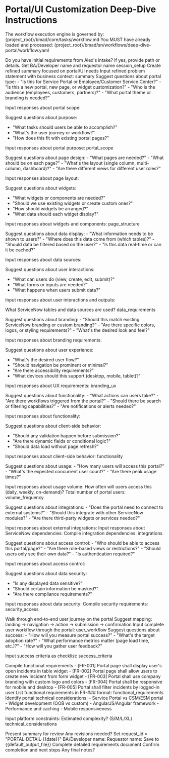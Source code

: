 # Portal/UI Customization Deep-Dive Instructions

<critical>The workflow execution engine is governed by: {project_root}/bmad/core/tasks/workflow.md</critical>
<critical>You MUST have already loaded and processed: {project_root}/bmad/sn/workflows/deep-dive-portal/workflow.yaml</critical>

<workflow>

<step n="1" goal="Set up session">
<ask>Do you have initial requirements from Alex's intake? If yes, provide path or details.</ask>
<action>Get BA/Developer name and requestor name</action>
<template-output>session_setup</template-output>
</step>

<step n="2" goal="Refine problem statement">
<action>Create refined summary focused on portal/UI needs</action>
<ask response="summary">Input refined problem statement with business context:</ask>
<template-output>summary</template-output>
</step>

<step n="3" goal="Define portal scope">
<action>Suggest questions about portal type:</action>
- "Is this for Service Portal or Employee/Customer Service Center?"
- "Is this a new portal, new page, or widget customization?"
- "Who is the audience (employees, customers, partners)?"
- "What portal theme or branding is needed?"

<ask response="portal_scope">Input responses about portal scope:</ask>

<action>Suggest questions about purpose:</action>
- "What tasks should users be able to accomplish?"
- "What's the user journey or workflow?"
- "How does this fit with existing portal pages?"

<ask response="portal_purpose">Input responses about portal purpose:</ask>
<template-output>portal_scope</template-output>
</step>

<step n="4" goal="Page layout and structure">
<action>Suggest questions about page design:</action>
- "What pages are needed?"
- "What should be on each page?"
- "What's the layout (single column, multi-column, dashboard)?"
- "Are there different views for different user roles?"

<ask response="page_layout">Input responses about page layout:</ask>

<action>Suggest questions about widgets:</action>
- "What widgets or components are needed?"
- "Should we use existing widgets or create custom ones?"
- "How should widgets be arranged?"
- "What data should each widget display?"

<ask response="widgets">Input responses about widgets and components:</ask>
<template-output>page_structure</template-output>
</step>

<step n="5" goal="Data and content requirements">
<action>Suggest questions about data display:</action>
- "What information needs to be shown to users?"
- "Where does this data come from (which tables)?"
- "Should data be filtered based on the user?"
- "Is this data real-time or can it be cached?"

<ask response="input_data">Input responses about data sources:</ask>

<action>Suggest questions about user interactions:</action>
- "What can users do (view, create, edit, submit)?"
- "What forms or inputs are needed?"
- "What happens when users submit data?"

<ask response="output_data">Input responses about user interactions and outputs:</ask>

<ask response="data_sources">What ServiceNow tables and data sources are used?</ask>
<template-output>data_requirements</template-output>
</step>

<step n="6" goal="Branding and UX">
<action>Suggest questions about branding:</action>
- "Should this match existing ServiceNow branding or custom branding?"
- "Are there specific colors, logos, or styling requirements?"
- "What's the desired look and feel?"

<ask response="branding">Input responses about branding requirements:</ask>

<action>Suggest questions about user experience:</action>
- "What's the desired user flow?"
- "Should navigation be prominent or minimal?"
- "Are there accessibility requirements?"
- "What devices should this support (desktop, mobile, tablet)?"

<ask response="ux_requirements">Input responses about UX requirements:</ask>
<template-output>branding_ux</template-output>
</step>

<step n="7" goal="Functionality and interactivity">
<action>Suggest questions about functionality:</action>
- "What actions can users take?"
- "Are there workflows triggered from the portal?"
- "Should there be search or filtering capabilities?"
- "Are notifications or alerts needed?"

<ask response="functionality">Input responses about functionality:</ask>

<action>Suggest questions about client-side behavior:</action>
- "Should any validation happen before submission?"
- "Are there dynamic fields or conditional logic?"
- "Should data load without page refresh?"

<ask response="client_behavior">Input responses about client-side behavior:</ask>
<template-output>functionality</template-output>
</step>

<step n="8" goal="Volume and usage">
<action>Suggest questions about usage:</action>
- "How many users will access this portal?"
- "What's the expected concurrent user count?"
- "Are there peak usage times?"

<ask response="usage_volume">Input responses about usage volume:</ask>
<ask response="frequency">How often will users access this (daily, weekly, on-demand)?</ask>
<ask response="user_count">Total number of portal users:</ask>
<template-output>volume_frequency</template-output>
</step>

<step n="9" goal="Integrations and dependencies">
<action>Suggest questions about integrations:</action>
- "Does the portal need to connect to external systems?"
- "Should this integrate with other ServiceNow modules?"
- "Are there third-party widgets or services needed?"

<ask response="external_integrations">Input responses about external integrations:</ask>
<ask response="servicenow_dependencies">Input responses about ServiceNow dependencies:</ask>
<ask response="integrations">Compile integration dependencies:</ask>
<template-output>integrations</template-output>
</step>

<step n="10" goal="Security and access">
<action>Suggest questions about access control:</action>
- "Who should be able to access this portal/page?"
- "Are there role-based views or restrictions?"
- "Should users only see their own data?"
- "Is authentication required?"

<ask response="access_control">Input responses about access control:</ask>

<action>Suggest questions about data security:</action>
- "Is any displayed data sensitive?"
- "Should certain information be masked?"
- "Are there compliance requirements?"

<ask response="data_sensitivity">Input responses about data security:</ask>
<ask response="security_access">Compile security requirements:</ask>
<template-output>security_access</template-output>
</step>

<step n="11" goal="User workflow">
<action>Walk through end-to-end user journey on the portal</action>
<action>Suggest mapping: landing → navigation → action → submission → confirmation</action>
<ask response="user_workflow">Input complete user workflow through the portal:</ask>
<template-output>user_workflow</template-output>
</step>

<step n="12" goal="Success criteria">
<action>Suggest questions about success:</action>
- "How will you measure portal success?"
- "What's the target adoption rate?"
- "What performance metrics matter (page load time, etc.)?"
- "How will you gather user feedback?"

<ask response="success_criteria">Input success criteria as checklist:</ask>
<template-output>success_criteria</template-output>
</step>

<step n="13" goal="Functional requirements">
<action>Compile functional requirements</action>
<example>
- [FR-001] Portal page shall display user's open incidents in table widget
- [FR-002] Portal page shall allow users to create new incident from form widget
- [FR-003] Portal shall use company branding with custom logo and colors
- [FR-004] Portal shall be responsive for mobile and desktop
- [FR-005] Portal shall filter incidents by logged-in user
</example>
<ask response="functional_requirements">List functional requirements in FR-### format:</ask>
<template-output>functional_requirements</template-output>
</step>

<step n="14" goal="Technical considerations">
<action>Identify portal technical considerations:</action>
- Service Portal vs CSM/ESM portal
- Widget development (OOB vs custom)
- AngularJS/Angular framework
- Performance and caching
- Mobile responsiveness

<ask response="platform_constraints">Input platform constraints:</ask>
<ask response="complexity">Estimated complexity? (S/M/L/XL)</ask>
<template-output>technical_considerations</template-output>
</step>

<step n="15" goal="Review and validate">
<action>Present summary for review</action>
<ask>Any revisions needed?</ask>
</step>

<step n="16" goal="Generate document">
<action>Set request_id = "PORTAL-DETAIL-{{date}}"</action>
<ask response="ba_developer_name">BA/Developer name:</ask>
<ask response="requestor_name">Requestor name:</ask>
<action>Save to {{default_output_file}}</action>
<template-output>Complete detailed requirements document</template-output>
</step>

<step n="17" goal="Closing">
<action>Confirm completion and next steps</action>
<ask>Any final notes?</ask>
</step>

</workflow>
